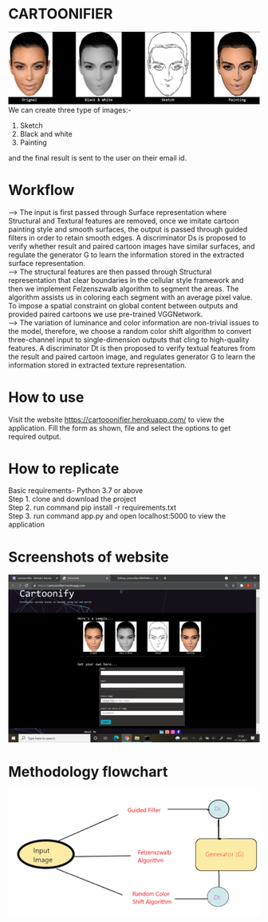 # CARTOONIFIER
<img
src="./ss2.png"
raw=true
alt="Screenshots"
style="margin-right: 10px;"
/>
We can create three type of images:-
1. Sketch
2. Black and white
3. Painting

and the final result is sent to the user on their email id.

# Workflow
--> The input is first passed through Surface representation where Structural and Textural features are removed, once we imitate cartoon painting style and smooth surfaces, the output is passed through guided filters in order to retain smooth edges. A discriminator Ds is proposed to verify whether result and paired cartoon images have similar surfaces, and regulate the generator G to learn the information stored in the extracted surface representation.<br/>
--> The structural features are then passed through Structural representation that clear boundaries in the cellular style framework and then we implement Felzenszwalb algorithm to segment the areas. The algorithm assists us in coloring each segment with an average pixel value. To impose a spatial constraint on global content between outputs and provided paired cartoons we use pre-trained VGGNetwork.<br/>
--> The variation of luminance and color information are non-trivial issues to the model, therefore, we choose a random color shift algorithm to convert three-channel input to single-dimension outputs that cling to high-quality features. A discriminator Dt is then proposed to verify textual features from the result and paired cartoon image, and regulates generator G to learn the information stored in extracted texture representation.


# How to use 
Visit the website https://cartooonifier.herokuapp.com/ to view the application. Fill the form as shown, file and select the options to get required output.

# How to replicate
Basic requirements- Python 3.7 or above <br/>
Step 1. clone and download the project <br/>
Step 2. run command pip install -r requirements.txt <br/>
Step 3. run command app.py and open localhost:5000 to view the application


# Screenshots of website
<img
src="./ss1.png"
raw=true
alt="Screenshots"
style="margin-right: 10px;"
/>

# Methodology flowchart
<img
src="./flow.png"
raw=true
alt="Screenshots"
style="margin-right: 10px;"
/>

